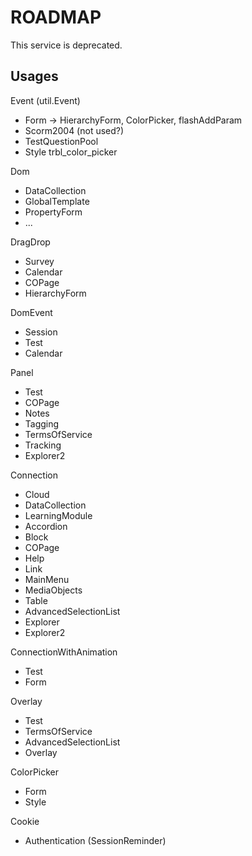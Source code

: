 # ROADMAP

This service is deprecated.

## Usages

Event (util.Event)
- Form -> HierarchyForm, ColorPicker, flashAddParam
- Scorm2004 (not used?)
- TestQuestionPool
- Style trbl_color_picker

Dom
- DataCollection
- GlobalTemplate
- PropertyForm
- ...


DragDrop
- Survey
- Calendar
- COPage
- HierarchyForm

DomEvent
- Session
- Test
- Calendar

Panel
- Test
- COPage
- Notes
- Tagging
- TermsOfService
- Tracking
- Explorer2

Connection
- Cloud
- DataCollection
- LearningModule
- Accordion
- Block
- COPage
- Help
- Link
- MainMenu
- MediaObjects
- Table
- AdvancedSelectionList
- Explorer
- Explorer2

ConnectionWithAnimation
- Test
- Form

Overlay
- Test
- TermsOfService
- AdvancedSelectionList
- Overlay

ColorPicker
- Form
- Style

Cookie
- Authentication (SessionReminder)
